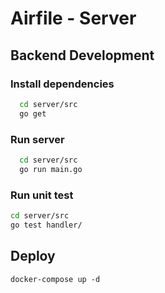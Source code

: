 # Airfile - Server

## Backend Development

### Install dependencies
```bash
  cd server/src
  go get
```

### Run server
```bash
  cd server/src
  go run main.go
```

### Run unit test
```bash
cd server/src
go test handler/
```

## Deploy
```
docker-compose up -d
```
